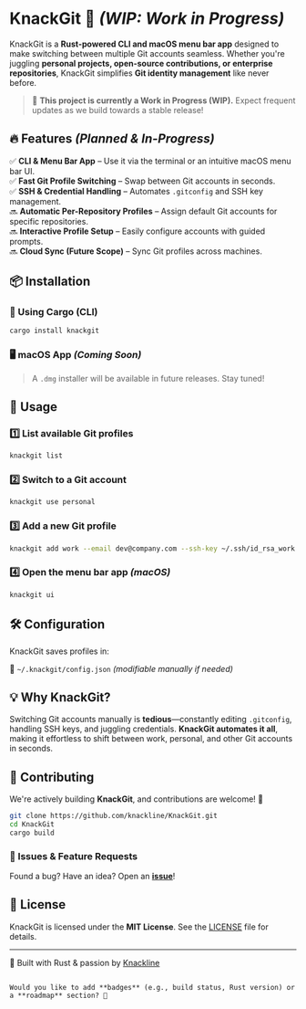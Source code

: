 
# KnackGit 🚀 *(WIP: Work in Progress)*  

KnackGit is a **Rust-powered CLI and macOS menu bar app** designed to make switching between multiple Git accounts seamless. Whether you're juggling **personal projects, open-source contributions, or enterprise repositories**, KnackGit simplifies **Git identity management** like never before.  

> 🚧 **This project is currently a Work in Progress (WIP).** Expect frequent updates as we build towards a stable release!  

## 🔥 Features *(Planned & In-Progress)*  

✅ **CLI & Menu Bar App** – Use it via the terminal or an intuitive macOS menu bar UI.  
✅ **Fast Git Profile Switching** – Swap between Git accounts in seconds.  
✅ **SSH & Credential Handling** – Automates `.gitconfig` and SSH key management.  
🔜 **Automatic Per-Repository Profiles** – Assign default Git accounts for specific repositories.  
🔜 **Interactive Profile Setup** – Easily configure accounts with guided prompts.  
🔜 **Cloud Sync (Future Scope)** – Sync Git profiles across machines.  

## 📦 Installation  

### 🚀 Using Cargo (CLI)  

```sh
cargo install knackgit
```

### 🖥 macOS App *(Coming Soon)*  

> A `.dmg` installer will be available in future releases. Stay tuned!  

## 🚀 Usage  

### 1️⃣ List available Git profiles  

```sh
knackgit list
```

### 2️⃣ Switch to a Git account  

```sh
knackgit use personal
```

### 3️⃣ Add a new Git profile  

```sh
knackgit add work --email dev@company.com --ssh-key ~/.ssh/id_rsa_work
```

### 4️⃣ Open the menu bar app *(macOS)*  

```sh
knackgit ui
```

## 🛠 Configuration  

KnackGit saves profiles in:  

📌 `~/.knackgit/config.json` *(modifiable manually if needed)*  

## 💡 Why KnackGit?  

Switching Git accounts manually is **tedious**—constantly editing `.gitconfig`, handling SSH keys, and juggling credentials. **KnackGit automates it all**, making it effortless to shift between work, personal, and other Git accounts in seconds.  

## 🤝 Contributing  

We're actively building **KnackGit**, and contributions are welcome! 🚀  

```sh
git clone https://github.com/knackline/KnackGit.git
cd KnackGit
cargo build
```

### 📢 Issues & Feature Requests  
Found a bug? Have an idea? Open an **[issue](https://github.com/knackline/KnackGit/issues)**!  

## 📜 License  

KnackGit is licensed under the **MIT License**. See the [LICENSE](LICENSE) file for details.  

---

💙 Built with Rust & passion by [Knackline](https://github.com/knackline)  
```

Would you like to add **badges** (e.g., build status, Rust version) or a **roadmap** section? 🚀
